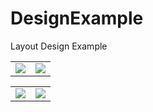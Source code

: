 # DesignExample
Layout Design Example
<table>
<tr>
  <td>
<img src="https://user-images.githubusercontent.com/99657258/174162698-1d20d722-0b30-4cef-b6f9-f5d2e6e98e4c.jpg">
  </td>
   <td>
    <img src="https://user-images.githubusercontent.com/99657258/174162691-ffff6505-7938-4b08-aa1c-28bf92ef32bf.jpg">
    
  </td>
</table>
<table>
<tr>
 <td>     
<img src="https://user-images.githubusercontent.com/99657258/174163989-f259c593-bb16-4faa-b8b8-11ec6bddb0c2.jpg">
  <td>
    <img src="https://user-images.githubusercontent.com/99657258/174162695-aa1ed07f-3f90-4751-94ea-62e8d3cef376.jpg">
    
  </td>
 

  </tr>
  </table>
